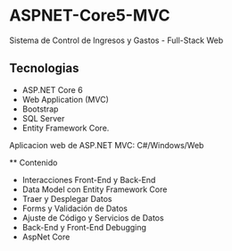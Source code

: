 # ASPNET-Core5-MVC
Sistema de Control de Ingresos y Gastos - Full-Stack Web

## Tecnologias
- ASP.NET Core 6
- Web Application (MVC)
- Bootstrap
- SQL Server
- Entity Framework Core.

Aplicacion web de ASP.NET MVC: C#/Windows/Web

** Contenido
- Interacciones Front-End y Back-End
- Data Model con Entity Framework Core
- Traer y Desplegar Datos
- Forms y Validación de Datos
- Ajuste de Código y Servicios de Datos
- Back-End y Front-End Debugging
- AspNet Core


